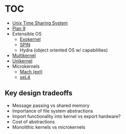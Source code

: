 # TOC
* [Unix Time Sharing System](https://github.com/parasj/papers/blob/master/os_structures/unix.md)
* [Plan 9](https://github.com/parasj/papers/blob/master/os_structures/plan9.md)
* Extensible OS
  * [Exokernel](https://github.com/parasj/papers/blob/master/os_structures/exokernel.md)
  * [SPIN](https://github.com/parasj/papers/blob/master/os_structures/spin.md)
  * Hydra (object oriented OS w/ capabilities)
* [Multikernel](https://github.com/parasj/papers/blob/master/os_structures/multikernel.md)
* [Unikernel](https://github.com/parasj/papers/blob/master/os_structures/unikernel.md)
* Microkernels
  * [Mach (ext)](http://www.cs.cornell.edu/courses/cs6410/2018fa/slides/07-microkernels.pdf)
  * [seL4](https://github.com/parasj/papers/blob/master/os_structures/seL4.md)

## Key design tradeoffs
* Message passing vs shared memory
* Importance of file system abstractions
* Import functionality into kernel vs export hardware?
* Cost of abstractions
* Monolithic kernels vs microkernels
